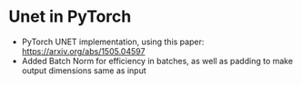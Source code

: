 # Unet in PyTorch 

- PyTorch UNET implementation, using this paper: https://arxiv.org/abs/1505.04597 
- Added Batch Norm for efficiency in batches, as well as padding to make output dimensions same as input
